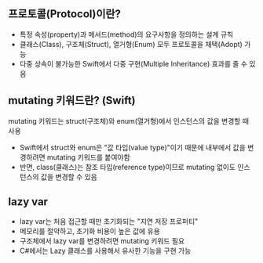 ## 프로토콜(Protocol)이란?

- 특정 속성(property)과 메서드(method)의 요구사항을 정의하는 설계 규칙
- 클래스(Class), 구조체(Struct), 열거형(Enum) 모두 프로토콜을 채택(Adopt) 가능
- 다중 상속이 불가능한 Swift에서 다중 구현(Multiple Inheritance) 효과를 줄 수 있음
## mutating 키워드란? (Swift)
mutating 키워드는 struct(구조체)와 enum(열거형)에서 인스턴스의 값을 변경할 때 사용

- Swift에서 struct와 enum은 "값 타입(value type)"이기 때문에 내부에서 값을 변경하려면 mutating 키워드를 붙여야함
- 반면, class(클래스)는 참조 타입(reference type)이므로 mutating 없이도 인스턴스의 값을 변경할 수 있음


## lazy var
- lazy var는 처음 접근할 때만 초기화되는 "지연 저장 프로퍼티"
- 메모리를 절약하고, 초기화 비용이 높은 값에 유용
- 구조체에서 lazy var를 변경하려면 mutating 키워드 필요
- C#에서는 Lazy<T> 클래스를 사용해서 유사한 기능을 구현 가능
